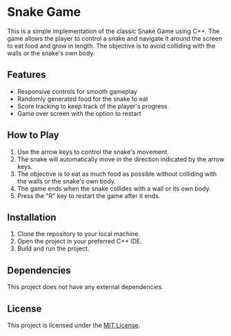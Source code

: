 # Snake Game

This is a simple implementation of the classic Snake Game using C++. The game allows the player to control a snake and navigate it around the screen to eat food and grow in length. The objective is to avoid colliding with the walls or the snake's own body.

## Features

- Responsive controls for smooth gameplay
- Randomly generated food for the snake to eat
- Score tracking to keep track of the player's progress
- Game over screen with the option to restart

## How to Play

1. Use the arrow keys to control the snake's movement.
2. The snake will automatically move in the direction indicated by the arrow keys.
3. The objective is to eat as much food as possible without colliding with the walls or the snake's own body.
4. The game ends when the snake collides with a wall or its own body.
5. Press the "R" key to restart the game after it ends.

## Installation

1. Clone the repository to your local machine.
2. Open the project in your preferred C++ IDE.
3. Build and run the project.

## Dependencies

This project does not have any external dependencies.

## License

This project is licensed under the [MIT License](LICENSE).
